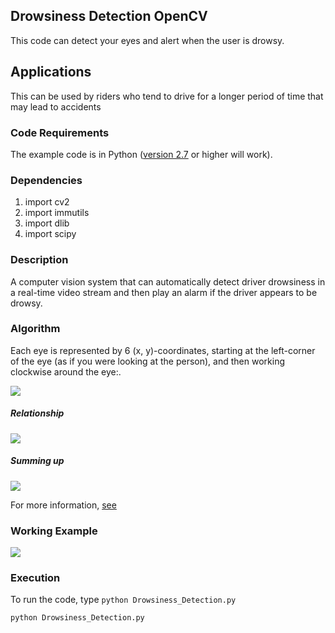 ## Drowsiness Detection OpenCV
This code can detect your eyes and alert when the user is drowsy.

## Applications
This can be used by riders who tend to drive for a longer period of time that may lead to accidents


### Code Requirements
The example code is in Python ([version 2.7](https://www.python.org/download/releases/2.7/) or higher will work). 

### Dependencies

1) import cv2
2) import immutils
3) import dlib
4) import scipy


### Description

A computer vision system that can automatically detect driver drowsiness in a real-time video stream and then play an alarm if the driver appears to be drowsy.

### Algorithm

Each eye is represented by 6 (x, y)-coordinates, starting at the left-corner of the eye (as if you were looking at the person), and then working clockwise around the eye:.

<img src="https://github.com/akshaybahadur21/Drowsiness_Detection/blob/master/eye1.jpg">

##### Relationship

<img src="https://github.com/akshaybahadur21/Drowsiness_Detection/blob/master/eye2.png">

##### Summing up

<img src="https://github.com/akshaybahadur21/Drowsiness_Detection/blob/master/eye3.jpg">


For more information, [see](https://www.pyimagesearch.com/2017/05/08/drowsiness-detection-opencv/)

### Working Example

<img src="https://github.com/akshaybahadur21/Drowsiness_Detection/blob/master/drowsy.gif">



### Execution
To run the code, type `python Drowsiness_Detection.py`

```
python Drowsiness_Detection.py
```
